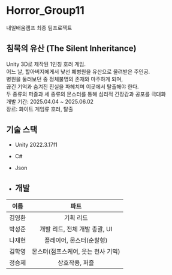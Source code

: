 # Horror_Group11
내일배움캠프 최종 팀프로젝트

## 침묵의 유산 (The Silent Inheritance)
Unity 3D로 제작된 1인칭 호러 게임.<br>
어느 날, 할아버지에게서 낯선 폐병원을 유산으로 물려받은 주인공.<br>
병원을 둘러보던 중 정체불명의 존재와 마주하게 되며,<br>
끊긴 기억과 숨겨진 진실을 파헤치며 이곳에서 탈출해야 한다.<br>
두 종류의 퍼즐과 세 종류의 몬스터를 통해 심리적 긴장감과 공포를 극대화<br>
개발 기간: 2025.04.04 ~ 2025.06.02<br>
장르: 화이트 게임류 호러, 탈출<br>



## 기술 스택
- Unity 2022.3.17f1
- C#
- Json

- ## 개발
| 이름      | 파트               |
|:---------:|:------------------:|
| 김영환     | 기획 리드 |
| 박성준     | 개발 리드, 전체 개발 총괄, UI |
| 나재현     | 플레이어, 몬스터(순찰형) |
| 김학영     | 몬스터(점프스케어, 웃는 천사 기믹) |
| 정승제     | 상호작용, 퍼즐 |
</details>
